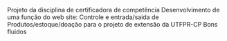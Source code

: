 Projeto da disciplina de certificadora de competência Desenvolvimento de uma função do web site: Controle e entrada/saida de Produtos/estoque/doação para o projeto de extensão da UTFPR-CP Bons fluidos
